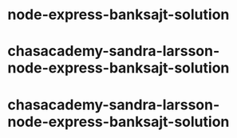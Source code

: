 # node-express-banksajt-solution
# chasacademy-sandra-larsson-node-express-banksajt-solution
# chasacademy-sandra-larsson-node-express-banksajt-solution
